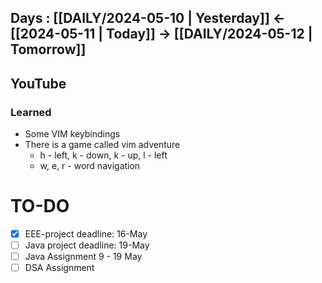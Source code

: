 ## Days : [[DAILY/2024-05-10 | Yesterday]]  <- [[2024-05-11 | Today]]  -> [[DAILY/2024-05-12 | Tomorrow]]


## YouTube


### Learned

- Some VIM keybindings
- There is a game called vim adventure
	- h - left, k - down, k - up, l - left
	- w, e, r - word navigation

# TO-DO

- [x] EEE-project deadline: 16-May
- [ ] Java project deadline: 19-May
- [ ] Java Assignment 9 - 19 May
- [ ] DSA Assignment